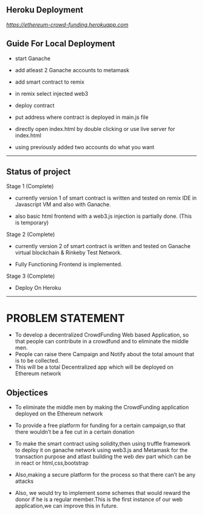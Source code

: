 ## Heroku Deployment

*https://ethereum-crowd-funding.herokuapp.com*

## Guide For Local Deployment

- start Ganache

- add atleast 2 Ganache accounts to metamask

- add smart contract to remix

- in remix select injected web3

- deploy contract

- put address where contract is deployed in main.js file

- directly open index.html by double clicking or use live server for index.html

- using previously added two accounts do what you want

---

## Status of project
Stage 1 (Complete)
- currently version 1 of smart contract is written and tested on remix IDE in Javascript VM and also with Ganache.

- also basic html frontend with a web3.js injection is partially done. (This is temporary)

Stage 2 (Complete)
- currently version 2 of smart contract is written and tested on Ganache virtual blockchain & Rinkeby Test Network.

- Fully Functioning Frontend is implemented.

Stage 3 (Complete)

- Deploy On Heroku 
---
# PROBLEM STATEMENT​

- To develop a decentralized CrowdFunding Web based Application, so that people can contribute in a crowdfund and to eliminate the middle men.
- People can raise there Campaign and Notify about the total amount that is to be collected.
- This will be a total Decentralized app which will be deployed on Ethereum network

## Objectices

- To eliminate the middle men by making the CrowdFunding application deployed on the Ethereum network​

- To provide a free platform for funding for a certain campaign,so that there wouldn’t be a fee cut in a certain donation​

- To make the smart contract using solidity,then using truffle framework to deploy it on ganache network using web3.js and Metamask for the transaction purpose and atlast building the web dev part which can be in react or html,css,bootstrap​

- Also,making a secure platform for the process so that there can’t be any attacks​

- Also, we would try to implement some schemes that would reward the donor if he is a regular member.This is the first instance of our web application,we can improve this in future.​
